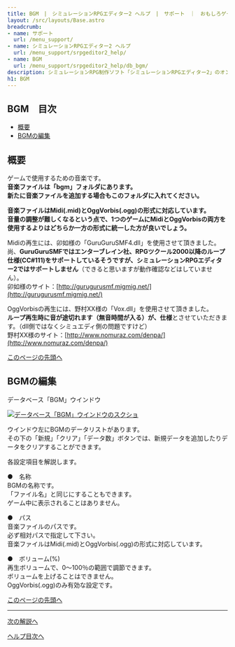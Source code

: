 ```yaml
---
title: BGM　|　シミュレーションRPGエディター2 ヘルプ　|　サポート　｜　おもしろゲーム神殿
layout: /src/layouts/Base.astro
breadcrumb:
- name: サポート
  url: /menu_support/
- name: シミュレーションRPGエディター2 ヘルプ
  url: /menu_support/srpgeditor2_help/
- name: BGM
  url: /menu_support/srpgeditor2_help/db_bgm/
description: シミュレーションRPG制作ソフト「シミュレーションRPGエディター2」のオンラインヘルプ。「BGM」。
h1: BGM
---
```


<a name="TOP"></a>

## BGM　目次

- [概要](#ABOUT)
- [BGMの編集](#EDIT)


<a name="ABOUT"></a>

## 概要

ゲームで使用するための音楽です。  
**音楽ファイルは「bgm」フォルダにあります。**  
**新たに音楽ファイルを追加する場合もこのフォルダに入れてください。**  


**音楽ファイルはMidi(.mid)とOggVorbis(.ogg)の形式に対応しています。**  
**音量の調整が難しくなるという点で、1つのゲームにMidiとOggVorbisの両方を使用するよりはどちらか一方の形式に統一した方が良いでしょう。**  


Midiの再生には、卯如様の「GuruGuruSMF4.dll」を使用させて頂きました。  
尚、**GuruGuruSMFではエンターブレイン社、RPGツクール2000以降のループ仕様(CC#111)をサポートしているそうですが、シミュレーションRPGエディター2ではサポートしません**（できると思いますが動作確認などはしていません）。  
卯如様のサイト：[http://gurugurusmf.migmig.net/](http://gurugurusmf.migmig.net/)  

OggVorbisの再生には、野村XX様の「Vox.dll」を使用させて頂きました。  
**ループ再生時に音が途切れます（無音時間が入る）が、仕様**とさせていただきます。（dll側ではなくシミュエディ側の問題ですけど）  
野村XX様のサイト：[http://www.nomuraz.com/denpa/](http://www.nomuraz.com/denpa/)  


[このページの先頭へ](#TOP)

<a name="EDIT"></a>

## BGMの編集

データベース「BGM」ウインドウ

[![データベース「BGM」ウインドウのスクショ](/menu_support/srpgeditor2_help/db_bgm/bgm.jpg)](/menu_support/srpgeditor2_help/db_bgm/bgm.jpg)

ウインドウ左にBGMのデータリストがあります。  
その下の「新規」「クリア」「データ数」ボタンでは、新規データを追加したりデータをクリアすることができます。  

各設定項目を解説します。  

●　名称  
BGMの名称です。  
「ファイル名」と同じにすることもできます。  
ゲーム中に表示されることはありません。  

●　パス  
音楽ファイルのパスです。  
必ず相対パスで指定して下さい。  
音楽ファイルはMidi(.mid)とOggVorbis(.ogg)の形式に対応しています。  

●　ボリューム(%)  
再生ボリュームで、0～100％の範囲で調節できます。  
ボリュームを上げることはできません。  
OggVorbis(.ogg)のみ有効な設定です。

[このページの先頭へ](#TOP)

---

  

[次の解説へ](../db_help/)

[ヘルプ目次へ](../)